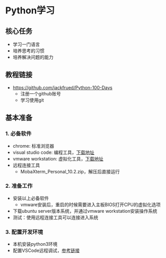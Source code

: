 # Python学习

## 核心任务
- 学习一门语言
- 培养思考的习惯
- 培养解决问题的能力

## 教程链接
- https://github.com/jackfrued/Python-100-Days
  - 注册一个github账号
  - 学习使用git

## 基本准备

### 1. 必备软件
- chrome: 标准浏览器
- visual studio code: 编程工具，[下载地址](https://code.visualstudio.com/download)
- vmware workstation: 虚拟化工具，[下载地址](https://www.ghxi.com/vmware15.html)
- 远程连接工具
  - MobaXterm_Personal_10.2.zip，解压后直接运行

### 2. 准备工作
- 安装以上必备软件
  - vmware安装后，重启的时候需要进入主板BIOS打开CPU的虚拟化选项
- 下载ubuntu server版本系统，并通过vmware workstation安装操作系统
- 测试：使用远程连接工具可以连接进入系统

### 3. 配置开发环境

- 本机安装python3环境
- 配置VSCode远程调试，[参考链接](https://www.codenong.com/cs105157944/)